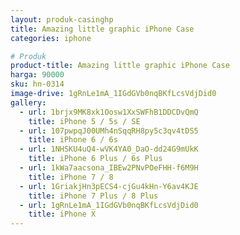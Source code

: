 ```yaml
---
layout: produk-casinghp
title: Amazing little graphic iPhone Case
categories: iphone

# Produk
product-title: Amazing little graphic iPhone Case
harga: 90000
sku: hn-0314
image-drive: 1gRnLe1mA_1IGdGVb0nqBKfLcsVdjDid0
gallery:
  - url: 1brjx9MK8xk1Oosw1XxSWFhB1DDCDvQmQ
    title: iPhone 5 / 5s / SE
  - url: 107pwpqJ00UMh4nSqqRH8py5c3qv4tDS5
    title: iPhone 6 / 6s
  - url: 1NHSKU4uQ4-wVK4YA0_DaO-dd24G9mUkK
    title: iPhone 6 Plus / 6s Plus
  - url: 1kWa7aacsona_IBEw2PNvPOeFHH-f6M9H
    title: iPhone 7 / 8
  - url: 1GriakjHn3pECS4-cjGu4kHn-Y6av4KJE
    title: iPhone 7 Plus / 8 Plus
  - url: 1gRnLe1mA_1IGdGVb0nqBKfLcsVdjDid0
    title: iPhone X
---
```

